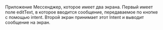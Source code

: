 Приложение Мессенджер, которое имеет два экрана. Первый имеет поле editText, в которое вводится сообщение, передаваемое по кнопке с помощью intent. Второй экран принимает этот Intent и выводит сообщение на экран.

